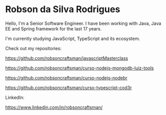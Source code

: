 # Robson da Silva Rodrigues

Hello, I'm a Senior Software Engineer. I have been working with Java, Java EE and Spring framework for the last 17 years.

I'm currently studying JavaScript, TypeScript and its ecosystem.

Check out my repositories:

https://github.com/robsoncraftsman/javascriptMasterclass

https://github.com/robsoncraftsman/curso-nodejs-mongodb-luiz-tools

https://github.com/robsoncraftsman/curso-nodejs-nodebr

https://github.com/robsoncraftsman/curso-typescript-cod3r

LinkedIn: 

https://www.linkedin.com/in/robsoncraftsman/
